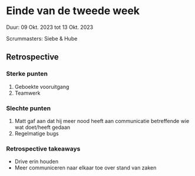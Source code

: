 # Einde van de tweede week 

Duur: 09 Okt. 2023 tot 13 Okt. 2023

Scrummasters: Siebe & Hube

## Retrospective
### Sterke punten
1. Geboekte vooruitgang
2. Teamwerk

### Slechte punten
1. Matt gaf aan dat hij meer nood heeft aan communicatie betreffende wie wat doet/heeft gedaan
2. Regelmatige bugs

### Retrospective takeaways
* Drive erin houden
* Meer communiceren naar elkaar toe over stand van zaken
